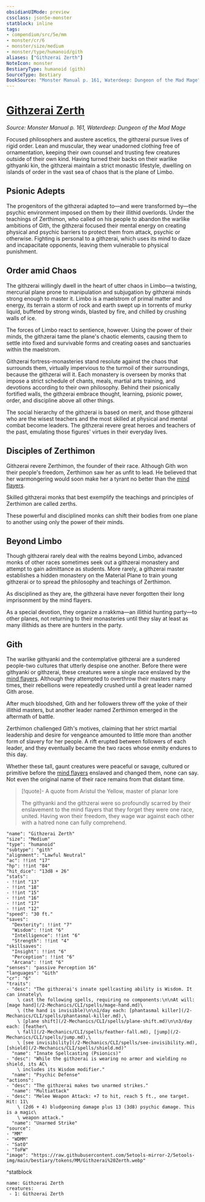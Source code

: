 ```yaml
---
obsidianUIMode: preview
cssclass: json5e-monster
statblock: inline
tags:
- compendium/src/5e/mm
- monster/cr/6
- monster/size/medium
- monster/type/humanoid/gith
aliases: ["Githzerai Zerth"]
NoteIcon: monster
BestiaryType: humanoid (gith)
SourceType: Bestiary
BookSource: "Monster Manual p. 161, Waterdeep: Dungeon of the Mad Mage"
---
```

# [Githzerai Zerth](2-Mechanics/CLI/bestiary/humanoid/githzerai-zerth.md)
*Source: Monster Manual p. 161, Waterdeep: Dungeon of the Mad Mage*  

Focused philosophers and austere ascetics, the githzerai pursue lives of rigid order. Lean and muscular, they wear unadorned clothing free of ornamentation, keeping their own counsel and trusting few creatures outside of their own kind. Having turned their backs on their warlike githyanki kin, the githzerai maintain a strict monastic lifestyle, dwelling on islands of order in the vast sea of chaos that is the plane of Limbo.

## Psionic Adepts

The progenitors of the githzerai adapted to—and were transformed by—the psychic environment imposed on them by their illithid overlords. Under the teachings of Zerthimon, who called on his people to abandon the warlike ambitions of Gith, the githzerai focused their mental energy on creating physical and psychic barriers to protect them from attack, psychic or otherwise. Fighting is personal to a githzerai, which uses its mind to daze and incapacitate opponents, leaving them vulnerable to physical punishment.

## Order amid Chaos

The githzerai willingly dwell in the heart of utter chaos in Limbo—a twisting, mercurial plane prone to manipulation and subjugation by githzerai minds strong enough to master it. Limbo is a maelstrom of primal matter and energy, its terrain a storm of rock and earth swept up in torrents of murky liquid, buffeted by strong winds, blasted by fire, and chilled by crushing walls of ice.

The forces of Limbo react to sentience, however. Using the power of their minds, the githzerai tame the plane's chaotic elements, causing them to settle into fixed and survivable forms and creating oases and sanctuaries within the maelstrom.

Githzerai fortress-monasteries stand resolute against the chaos that surrounds them, virtually impervious to the turmoil of their surroundings, because the githzerai will it. Each monastery is overseen by monks that impose a strict schedule of chants, meals, martial arts training, and devotions according to their own philosophy. Behind their psionically fortified walls, the githzerai embrace thought, learning, psionic power, order, and discipline above all other things.

The social hierarchy of the githzerai is based on merit, and those githzerai who are the wisest teachers and the most skilled at physical and mental combat become leaders. The githzerai revere great heroes and teachers of the past, emulating those figures' virtues in their everyday lives.

## Disciples of Zerthimon

Githzerai revere Zerthimon, the founder of their race. Although Gith won their people's freedom, Zerthimon saw her as unfit to lead. He believed that her warmongering would soon make her a tyrant no better than the [mind flayers](/2-Mechanics/CLI/bestiary/aberration/mind-flayer.md).

Skilled githzerai monks that best exemplify the teachings and principles of Zerthimon are called zerths.

These powerful and disciplined monks can shift their bodies from one plane to another using only the power of their minds.

## Beyond Limbo

Though githzerai rarely deal with the realms beyond Limbo, advanced monks of other races sometimes seek out a githzerai monastery and attempt to gain admittance as students. More rarely, a githzerai master establishes a hidden monastery on the Material Plane to train young githzerai or to spread the philosophy and teachings of Zerthimon.

As disciplined as they are, the githzerai have never forgotten their long imprisonment by the mind flayers.

As a special devotion, they organize a rrakkma—an illithid hunting party—to other planes, not returning to their monasteries until they slay at least as many illithids as there are hunters in the party.

## Gith

The warlike githyanki and the contemplative githzerai are a sundered people-two cultures that utterly despise one another. Before there were githyanki or githzerai, these creatures were a single race enslaved by the [mind flayers](/2-Mechanics/CLI/bestiary/aberration/mind-flayer.md). Although they attempted to overthrow their masters many times, their rebellions were repeatedly crushed until a great leader named Gith arose.

After much bloodshed, Gith and her followers threw off the yoke of their illithid masters, but another leader named Zerthimon emerged in the aftermath of battle.

Zerthimon challenged Gith's motives, claiming that her strict martial leadership and desire for vengeance amounted to little more than another form of slavery for her people. A rift erupted between followers of each leader, and they eventually became the two races whose enmity endures to this day.

Whether these tall, gaunt creatures were peaceful or savage, cultured or primitive before the [mind flayers](/2-Mechanics/CLI/bestiary/aberration/mind-flayer.md) enslaved and changed them, none can say. Not even the original name of their race remains from that distant time.

> [!quote]- A quote from Aristul the Yellow, master of planar lore  
> 
> The githyanki and the githzerai were so profoundly scarred by their enslavement to the mind flayers that they forget they were one race, united. Having won their freedom, they wage war against each other with a hatred none can fully comprehend.


```statblock
"name": "Githzerai Zerth"
"size": "Medium"
"type": "humanoid"
"subtype": "gith"
"alignment": "Lawful Neutral"
"ac": !!int "17"
"hp": !!int "84"
"hit_dice": "13d8 + 26"
"stats":
- !!int "13"
- !!int "18"
- !!int "15"
- !!int "16"
- !!int "17"
- !!int "12"
"speed": "30 ft."
"saves":
  "Dexterity": !!int "7"
  "Wisdom": !!int "6"
  "Intelligence": !!int "6"
  "Strength": !!int "4"
"skillsaves":
  "Insight": !!int "6"
  "Perception": !!int "6"
  "Arcana": !!int "6"
"senses": "passive Perception 16"
"languages": "Gith"
"cr": "6"
"traits":
- "desc": "The githzerai's innate spellcasting ability is Wisdom. It can innately\
    \ cast the following spells, requiring no components:\n\nAt will: [mage hand](/2-Mechanics/CLI/spells/mage-hand.md)\
    \ (the hand is invisible)\n\n1/day each: [phantasmal killer](/2-Mechanics/CLI/spells/phantasmal-killer.md),\
    \ [plane shift](/2-Mechanics/CLI/spells/plane-shift.md)\n\n3/day each: [feather\
    \ fall](/2-Mechanics/CLI/spells/feather-fall.md), [jump](/2-Mechanics/CLI/spells/jump.md),\
    \ [see invisibility](/2-Mechanics/CLI/spells/see-invisibility.md), [shield](/2-Mechanics/CLI/spells/shield.md)"
  "name": "Innate Spellcasting (Psionics)"
- "desc": "While the githzerai is wearing no armor and wielding no shield, its AC\
    \ includes its Wisdom modifier."
  "name": "Psychic Defense"
"actions":
- "desc": "The githzerai makes two unarmed strikes."
  "name": "Multiattack"
- "desc": "Melee Weapon Attack: +7 to hit, reach 5 ft., one target. Hit: 11\
    \ (2d6 + 4) bludgeoning damage plus 13 (3d8) psychic damage. This is a magic\
    \ weapon attack."
  "name": "Unarmed Strike"
"source":
- "MM"
- "WDMM"
- "SatO"
- "ToFW"
"image": "https://raw.githubusercontent.com/5etools-mirror-2/5etools-img/main/bestiary/tokens/MM/Githzerai%20Zerth.webp"
```
^statblock

```encounter-table
name: Githzerai Zerth
creatures:
 - 1: Githzerai Zerth
```